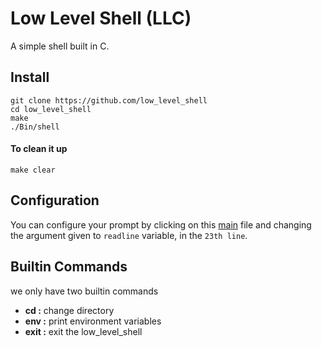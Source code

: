 # Low Level Shell (LLC)
A simple shell built in C.
## Install

```
git clone https://github.com/low_level_shell
cd low_level_shell
make
./Bin/shell

```
#### To clean it up
```
make clear
```

## Configuration
You can configure your prompt by clicking on this [main](./src/main.c) file and changing the argument given to `readline` variable, in the `23th line`.

## Builtin Commands

we only have two builtin commands
- **cd :** change directory
- **env :** print environment variables
- **exit :** exit the low_level_shell

